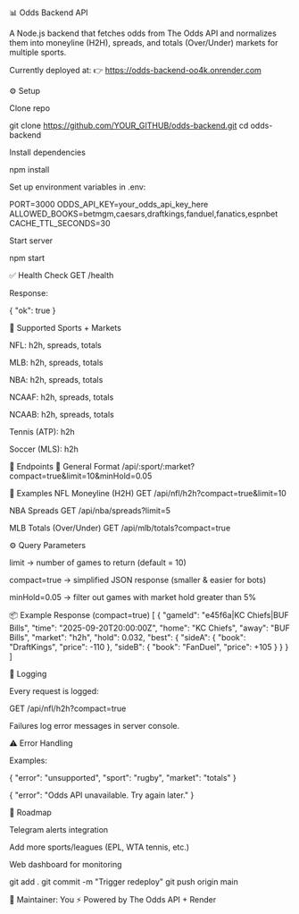 📊 Odds Backend API

A Node.js backend that fetches odds from The Odds API
 and normalizes them into moneyline (H2H), spreads, and totals (Over/Under) markets for multiple sports.

Currently deployed at:
👉 https://odds-backend-oo4k.onrender.com

⚙️ Setup

Clone repo

git clone https://github.com/YOUR_GITHUB/odds-backend.git
cd odds-backend


Install dependencies

npm install


Set up environment variables in .env:

PORT=3000
ODDS_API_KEY=your_odds_api_key_here
ALLOWED_BOOKS=betmgm,caesars,draftkings,fanduel,fanatics,espnbet
CACHE_TTL_SECONDS=30


Start server

npm start

✅ Health Check
GET /health


Response:

{ "ok": true }

🏈 Supported Sports + Markets

NFL: h2h, spreads, totals

MLB: h2h, spreads, totals

NBA: h2h, spreads, totals

NCAAF: h2h, spreads, totals

NCAAB: h2h, spreads, totals

Tennis (ATP): h2h

Soccer (MLS): h2h

📡 Endpoints
🔹 General Format
/api/:sport/:market?compact=true&limit=10&minHold=0.05

🔹 Examples
NFL Moneyline (H2H)
GET /api/nfl/h2h?compact=true&limit=10

NBA Spreads
GET /api/nba/spreads?limit=5

MLB Totals (Over/Under)
GET /api/mlb/totals?compact=true

⚙️ Query Parameters

limit → number of games to return (default = 10)

compact=true → simplified JSON response (smaller & easier for bots)

minHold=0.05 → filter out games with market hold greater than 5%

📦 Example Response (compact=true)
[
  {
    "gameId": "e45f6a|KC Chiefs|BUF Bills",
    "time": "2025-09-20T20:00:00Z",
    "home": "KC Chiefs",
    "away": "BUF Bills",
    "market": "h2h",
    "hold": 0.032,
    "best": {
      "sideA": { "book": "DraftKings", "price": -110 },
      "sideB": { "book": "FanDuel", "price": +105 }
    }
  }
]

🚨 Logging

Every request is logged:

GET /api/nfl/h2h?compact=true


Failures log error messages in server console.

⚠️ Error Handling

Examples:

{ "error": "unsupported", "sport": "rugby", "market": "totals" }

{ "error": "Odds API unavailable. Try again later." }

🔮 Roadmap

 Telegram alerts integration

 Add more sports/leagues (EPL, WTA tennis, etc.)

 Web dashboard for monitoring

 git add .
git commit -m "Trigger redeploy"
git push origin main


📌 Maintainer: You
⚡ Powered by The Odds API + Render
